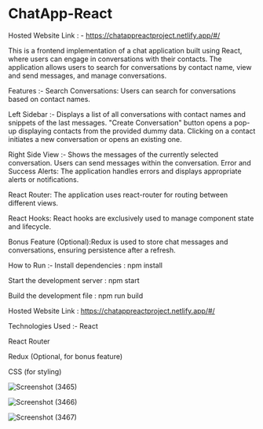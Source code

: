 # ChatApp-React

Hosted Website Link : - https://chatappreactproject.netlify.app/#/

This is a frontend implementation of a chat application built using React, where users can engage in conversations with their contacts. The application allows users to search for conversations by contact name, view and send messages, and manage conversations.

Features :-
Search Conversations: Users can search for conversations based on contact names.

Left Sidebar  :-
Displays a list of all conversations with contact names and snippets of the last messages.
"Create Conversation" button opens a pop-up displaying contacts from the provided dummy data.
Clicking on a contact initiates a new conversation or opens an existing one.

Right Side View :-
Shows the messages of the currently selected conversation.
Users can send messages within the conversation.
Error and Success Alerts: The application handles errors and displays appropriate alerts or notifications.

React Router: The application uses react-router for routing between different views.

React Hooks: React hooks are exclusively used to manage component state and lifecycle.

Bonus Feature (Optional):Redux is used to store chat messages and conversations, ensuring persistence after a refresh.

How to Run :-
Install dependencies : npm install


Start the development server : npm start


Build the development file : npm run build


Hosted Website Link : https://chatappreactproject.netlify.app/#/

Technologies Used :-
React

React Router

Redux (Optional, for bonus feature) 

CSS (for styling)        



![Screenshot (3465)](https://github.com/ABHINEET4/ChatApp-React-Coding-Ninjas/assets/108821830/bf73ff92-5312-4526-b6ee-4079a10a1437)




![Screenshot (3466)](https://github.com/ABHINEET4/ChatApp-React-Coding-Ninjas/assets/108821830/42ad3baf-6a2a-43ab-9908-5595464e65ba)




![Screenshot (3467)](https://github.com/ABHINEET4/ChatApp-React-Coding-Ninjas/assets/108821830/5b24a944-772d-4498-8621-36d70f5030d5)





